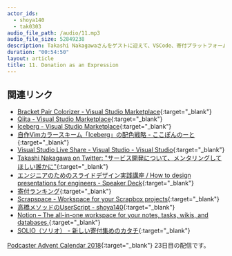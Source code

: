 ```yaml
---
actor_ids:
  - shoya140
  - tak0303
audio_file_path: /audio/11.mp3
audio_file_size: 52849238
description: Takashi Nakagawaさんをゲストに迎えて、VSCode、寄付プラットフォーム、ペア読書などについて話しました。
duration: "00:54:50"
layout: article
title: 11. Donation as an Expression
---
```


## 関連リンク

* [Bracket Pair Colorizer - Visual Studio Marketplace](https://marketplace.visualstudio.com/items?itemName=CoenraadS.bracket-pair-colorizer){:target="_blank"}
* [Qiita - Visual Studio Marketplace](https://marketplace.visualstudio.com/items?itemName=Increments.qiita){:target="_blank"}
* [Iceberg - Visual Studio Marketplace](https://marketplace.visualstudio.com/items?itemName=harg.iceberg){:target="_blank"}
* [自作Vimカラースキーム「Iceberg」の配色戦略 - ここぽんのーと](https://cocopon.me/blog/2016/02/iceberg/){:target="_blank"}
* [Visual Studio Live Share - Visual Studio - Visual Studio](https://visualstudio.microsoft.com/services/live-share/){:target="_blank"}
* [Takashi Nakagawa on Twitter: "サービス開発について、メンタリングしてほしい誰かに"](https://twitter.com/tak0303/status/1052889544779948032){:target="_blank"}
* [エンジニアのためのスライドデザイン実践講座 / How to design presentations for engineers - Speaker Deck](https://speakerdeck.com/ken_c_lo/how-to-design-presentations-for-engineers){:target="_blank"}
* [寄付ランキング](https://kifu.love/){:target="_blank"}
* [Scrapspace - Workspace for your Scrapbox projects](https://scrapspace.shoya.io/){:target="_blank"}
* [高橋メソッドのUserScript - shoya140](https://scrapbox.io/shoya140/%E9%AB%98%E6%A9%8B%E3%83%A1%E3%82%BD%E3%83%83%E3%83%89%E3%81%AEUserScript){:target="_blank"}
* [Notion – The all-in-one workspace for your notes, tasks, wikis, and databases.](https://www.notion.so/){:target="_blank"}
* [SOLIO（ソリオ） - 新しい寄付集めのカタチ](https://solio.me/){:target="_blank"}

[Podcaster Advent Calendar 2018](https://adventar.org/calendars/3068){:target="_blank"} 23日目の配信です。